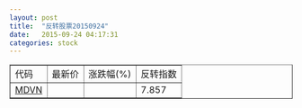```yaml
---
layout: post
title:  "反转股票20150924"
date:   2015-09-24 04:17:31
categories: stock
---
```


<script type="text/javascript">
var stockList = []
stockList.push('gb_mdvn');
</script>

<table border="1">
 <tr>
 <td>代码</td>
  <td>最新价</td>
  <td>涨跌幅(%)</td>
 <td>反转指数</td>
</tr>
  <tr id="mdvn"><td><a href="http://stock.finance.sina.com.cn/usstock/quotes/MDVN.html" target="_blank">MDVN</a></td><td></td><td></td><td>7.857</td></tr>
</table>

